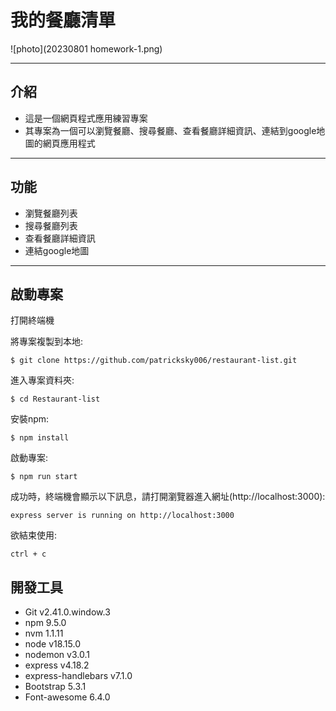 # 我的餐廳清單 

![photo](20230801 homework-1.png)

---

## 介紹

- 這是一個網頁程式應用練習專案
- 其專案為一個可以瀏覽餐廳、搜尋餐廳、查看餐廳詳細資訊、連結到google地圖的網頁應用程式

---

## 功能

* 瀏覽餐廳列表
* 搜尋餐廳列表
* 查看餐廳詳細資訊
* 連結google地圖

---

## 啟動專案 
打開終端機

將專案複製到本地:
```
$ git clone https://github.com/patricksky006/restaurant-list.git
```
進入專案資料夾:
```
$ cd Restaurant-list
```
安裝npm:
```
$ npm install
```
啟動專案:
```
$ npm run start
```
成功時，終端機會顯示以下訊息，請打開瀏覽器進入網址(http://localhost:3000):
```
express server is running on http://localhost:3000
```
欲結束使用:
```
ctrl + c
```
## 開發工具
* Git v2.41.0.window.3
* npm 9.5.0
* nvm 1.1.11
* node v18.15.0
* nodemon v3.0.1
* express v4.18.2
* express-handlebars v7.1.0
* Bootstrap 5.3.1
* Font-awesome 6.4.0
